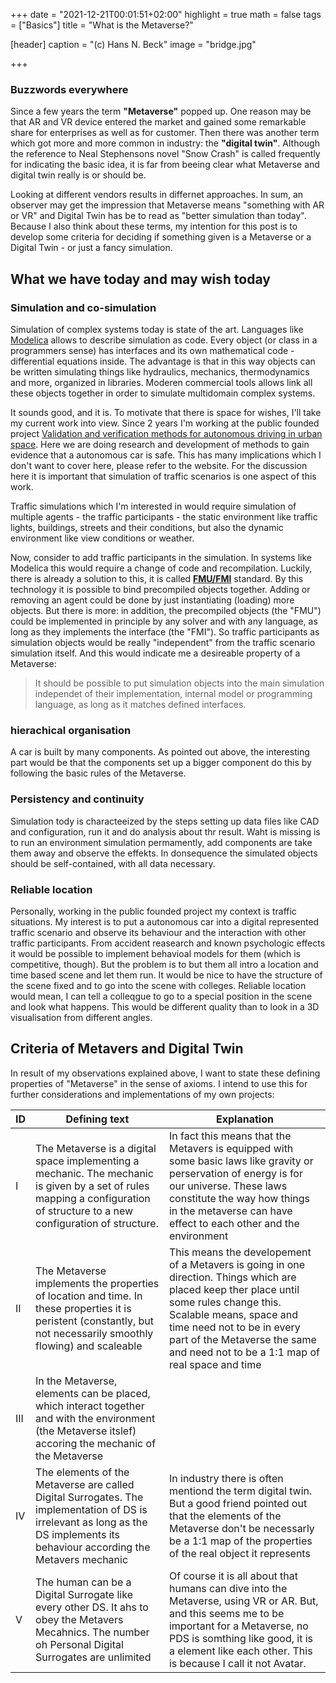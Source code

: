 +++
date = "2021-12-21T00:01:51+02:00"
highlight = true
math = false
tags = ["Basics"]
title = "What is the Metaverse?"

[header]
  caption = "(c) Hans N. Beck"
  image = "bridge.jpg"

+++

### Buzzwords everywhere

Since a few years the term **"Metaverse"** popped up. One reason may be that AR and VR device entered the market and gained some remarkable share for enterprises as well as for customer. Then there was another term which got more and more common in industry: the **"digital twin"**. Although the reference to Neal Stephensons novel "Snow Crash" is called frequently for indicating the basic idea, it is far from beeing clear what Metaverse and digital twin really is or should be. 

Looking at different vendors results in differnet approaches. In sum, an observer may get the impression that Metaverse means "something with AR or VR" and Digital Twin has be to read as "better simulation than today". Because I also think about these terms, my intention for this post is to develop some criteria for deciding if something given is a Metaverse or a Digital Twin - or just a fancy simulation.

## What we have today and may wish today

### Simulation and co-simulation

Simulation of complex systems today is state of the art. Languages like [Modelica](https://modelica.org/) allows to describe simulation as code. Every object (or class in a programmers sense) has interfaces and its own mathematical code - differential equations inside. The advantage is that in this way objects can be written simulating things like hydraulics, mechanics, thermodynamics and more, organized in libraries. Moderen commercial tools allows link all these objects together in order to simulate multidomain complex systems. 

It sounds good, and it is. To motivate that there is space for wishes, I'll take my current work into view. Since 2 years I'm working at the public founded project [Validation and verification methods for autonomous driving in urban space](https://vvm-projekt.de). Here we are doing research and development of methods to gain evidence that a autonomous car is safe. This has many implications which I don't want to cover here, please refer to the website. For the discussion here it is important that simulation of traffic scenarios is one aspect of this work. 

Traffic simulations which I'm interested in would require simulation of multiple agents - the traffic participants - the static environment like traffic lights, buildings, streets and their conditions, but also the dynamic environment like view conditions or weather. 

Now, consider to add traffic participants in the simulation. In systems like Modelica this would require a change of code and recompilation. Luckily, there is already a solution to this, it is called [**FMU/FMI**](https://fmi-standard.org/) standard. By this technology it is possible to bind precompiled objects together. Adding or removing an agent could be done by just instantiating (loading) more objects. But there is more: in addition, the precompiled objects (the "FMU") could be implemented in principle by any solver and with any language, as long as they implements the interface (the "FMI"). So traffic participants as simulation objects would be really "independent" from the traffic scenario simulation itself. And this would indicate me a desireable property of a Metaverse:

>It should be possible to put simulation objects into the main simulation independet of their implementation, internal model or programming language, as long as it matches defined interfaces.


### hierachical organisation

A car is built by many components. As pointed out above, the interesting part would be that the components set up a bigger component do this by following the basic rules of the Metaverse. 

### Persistency and continuity

Simulation tody is characteeized by the steps setting up data files like CAD and configuration, run it and do analysis about thr result. Waht is missing is to run an environment simulation permamently, add components are take them away and observe the effekts. In donsequence the simulated objects should be self-contained, with all data necessary.

### Reliable location

Personally, working in the public founded project  my context is traffic situations. My interest is to put a autonomous car into a digital represented traffic scenario and observe its behaviour and the interaction with other traffic participants. From accident reasearch and known psychologic effects it would be possible to implement behavioal models for them (which is competitive, though). But the problem is to but them all intro a location and time based scene and let them run. It would be nice to have the structure of the scene fixed and to go into the scene with colleges. Reliable location would mean, I can tell a colleqgue to go to a special position in the scene and look what happens. This would be different quality than to look in a 3D visualisation from different angles. 



## Criteria of Metavers and Digital Twin

In result of my observations explained above, I want to state these defining properties of "Metaverse" in the sense of axioms. I intend to use this for further considerations and implementations of my own projects:



| ID       | Defining text              | Explanation |
| ---------|----------------------------|-------------|
| I   | The Metaverse is a digital space implementing a mechanic. The mechanic is given by a set of rules mapping a configuration of structure to a new configuration of structure. | In fact this means that the Metavers is equipped with some basic laws like gravity or perservation of energy is for our universe. These laws constitute the way how things in the metaverse can have effect to each other and the environment |
| II | The Metaverse implements the properties of location and time. In these properties it is peristent (constantly, but not necessarily smoothly flowing) and scaleable | This means the developement of a Metavers is going in one direction. Things which are placed keep ther place until some rules change this. Scalable means, space and time need not to be in every part of the Metaverse the same and need not to be a 1:1 map of real space and time |
| III | In the Metaverse, elements can be placed, which interact together and with the environment (the Metaverse itslef) accoring the mechanic of the Metaverse |
| IV | The elements of the Metaverse are called Digital Surrogates. The implementation of DS is irrelevant as long as the DS implements its behaviour according the Metavers mechanic | In industry there is often mentiond the term digital twin. But a good friend pointed out that the elements of the Metaverse don't be necessarly be a 1:1 map of the properties of the real object it represents |
| V | The human can be a Digital Surrogate like every other DS. It ahs to obey the Metavers Mecahnics. The number oh Personal Digital Surrogates are unlimited | Of course it is all about that humans can dive into the Metaverse, using VR or AR. But, and this seems me to be important for a Metaverse, no PDS  is somthing like good, it is a element like each other. This is because I call it not Avatar.|



